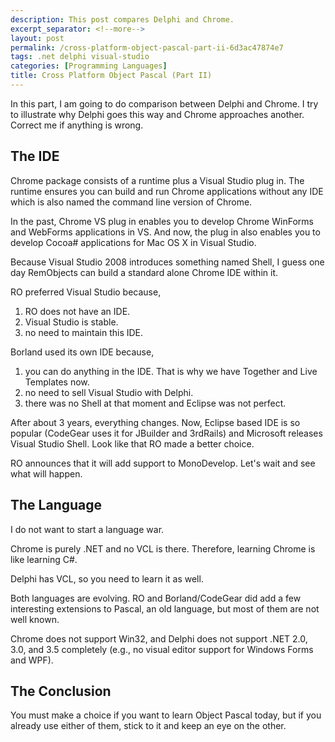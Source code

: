 ```yaml
---
description: This post compares Delphi and Chrome.
excerpt_separator: <!--more-->
layout: post
permalink: /cross-platform-object-pascal-part-ii-6d3ac47874e7
tags: .net delphi visual-studio
categories: [Programming Languages]
title: Cross Platform Object Pascal (Part II)
---
```

In this part, I am going to do comparison between Delphi and Chrome. I try to illustrate why Delphi goes this way and Chrome approaches another. Correct me if anything is wrong.
<!--more-->

## The IDE

Chrome package consists of a runtime plus a Visual Studio plug in. The runtime ensures you can build and run Chrome applications without any IDE which is also named the command line version of Chrome.

In the past, Chrome VS plug in enables you to develop Chrome WinForms and WebForms applications in VS. And now, the plug in also enables you to develop Cocoa# applications for Mac OS X in Visual Studio.

Because Visual Studio 2008 introduces something named Shell, I guess one day RemObjects can build a standard alone Chrome IDE within it.

RO preferred Visual Studio because,

1. RO does not have an IDE.
1. Visual Studio is stable.
1. no need to maintain this IDE.

Borland used its own IDE because,

1. you can do anything in the IDE. That is why we have Together and Live Templates now.
1. no need to sell Visual Studio with Delphi.
1. there was no Shell at that moment and Eclipse was not perfect.

After about 3 years, everything changes. Now, Eclipse based IDE is so popular (CodeGear uses it for JBuilder and 3rdRails) and Microsoft releases Visual Studio Shell. Look like that RO made a better choice.

RO announces that it will add support to MonoDevelop. Let's wait and see what will happen.

## The Language

I do not want to start a language war.

Chrome is purely .NET and no VCL is there. Therefore, learning Chrome is like learning C#.

Delphi has VCL, so you need to learn it as well.

Both languages are evolving. RO and Borland/CodeGear did add a few interesting extensions to Pascal, an old language, but most of them are not well known.

Chrome does not support Win32, and Delphi does not support .NET 2.0, 3.0, and 3.5 completely (e.g., no visual editor support for Windows Forms and WPF).

## The Conclusion

You must make a choice if you want to learn Object Pascal today, but if you already use either of them, stick to it and keep an eye on the other.
